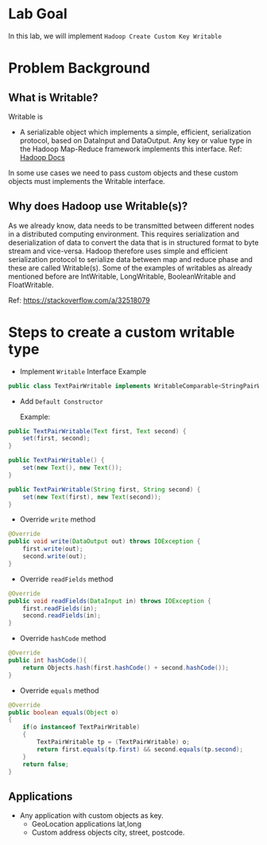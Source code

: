 # Lab Goal

In this lab, we will implement `Hadoop Create Custom Key Writable`

# Problem Background

## What is Writable?

Writable is

- A serializable object which implements a simple, efficient, serialization protocol, based on DataInput and DataOutput.
  Any key or value type in the Hadoop Map-Reduce framework implements this interface.
  Ref: [Hadoop Docs](https://hadoop.apache.org/docs/r3.0.1/api/org/apache/hadoop/io/Writable.html)

In some use cases we need to pass custom objects and these custom objects must implements the Writable interface.

## Why does Hadoop use Writable(s)?

As we already know, data needs to be transmitted between different nodes in a distributed computing environment. This
requires serialization and deserialization of data to convert the data that is in structured format to byte stream and
vice-versa. Hadoop therefore uses simple and efficient serialization protocol to serialize data between map and reduce
phase and these are called Writable(s). Some of the examples of writables as already mentioned before are IntWritable,
LongWritable, BooleanWritable and FloatWritable.

Ref: https://stackoverflow.com/a/32518079

# Steps to create a custom writable type

- Implement `Writable` Interface
  Example
```java 
public class TextPairWritable implements WritableComparable<StringPairWritable> {
```
- Add `Default Constructor`

  Example:
```java
public TextPairWritable(Text first, Text second) {
    set(first, second);
}

public TextPairWritable() {
    set(new Text(), new Text());
}

public TextPairWritable(String first, String second) {
    set(new Text(first), new Text(second));
}
```

- Override `write` method
```java 
@Override
public void write(DataOutput out) throws IOException {
    first.write(out);
    second.write(out);
}
```
- Override `readFields` method
```java 
@Override
public void readFields(DataInput in) throws IOException {
    first.readFields(in);
    second.readFields(in);
}
```

- Override `hashCode` method
```java
@Override
public int hashCode(){
    return Objects.hash(first.hashCode() + second.hashCode());
}
```

- Override `equals` method
```java
@Override
public boolean equals(Object o)
{
    if(o instanceof TextPairWritable)
    {
        TextPairWritable tp = (TextPairWritable) o;
        return first.equals(tp.first) && second.equals(tp.second);
    }
    return false;
}
```

## Applications

- Any application with custom objects as key.
  * GeoLocation applications lat,long
  * Custom address objects city, street, postcode.